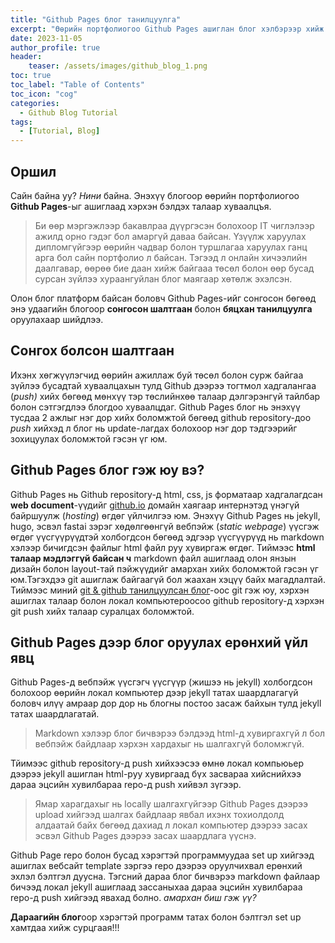 ```yaml
---
title: "Github Pages блог танилцуулга"
excerpt: "Өөрийн портфолиогоо Github Pages ашиглан блог хэлбэрээр хийж сурцгаая!!! Юун түрүүнд Github Pages гэж юу болох мөнхүү вебсайт хийх процесс ямар болох талаар мэдэж авцгаая"
date: 2023-11-05
author_profile: true
header:
    teaser: /assets/images/github_blog_1.png
toc: true
toc_label: "Table of Contents"
toc_icon: "cog"
categories:
  - Github Blog Tutorial
tags:
  - [Tutorial, Blog]
---
```

## Оршил
Сайн байна уу? *Нини* байна. Энэхүү блогоор өөрийн портфолиогоо **Github Pages**-ыг ашиглаад хэрхэн бэлдэх талаар хуваалцъя. 
> Би өөр мэргэжлээр бакавлраа дүүргэсэн болохоор IT чиглэлээр ажилд орно гэдэг бол амаргүй даваа байсан. Үзүүлж харуулах дипломгүйгээр өөрийн чадвар болон туршлагаа харуулах ганц арга бол сайн портфолио л байсан. Тэгээд л онлайн хичээлийн даалгавар, өөрөө бие даан хийж байгааа төсөл болон өөр бусад сурсан зүйлээ хураангуйлан блог маягаар хөтөлж эхэлсэн.

Олон блог платформ байсан боловч Github Pages-ийг сонгосон бөгөөд энэ удаагийн блогоор **сонгосон шалтгаан** болон **бяцхан танилцуулга** оруулахаар шийдлээ.

## Сонгох болсон шалтгаан

Ихэнх хөгжүүлэгчид өөрийн ажиллаж буй төсөл болон сурж байгаа зүйлээ бусадтай хуваалцахын тулд Github дээрээ тогтмол хадгалангаа (*push)* хийх бөгөөд мөнхүү тэр төслийнхөө талаар дэлгэрэнгүй тайлбар болон сэтгэгдлээ блогдоо хуваалцдаг. Github Pages блог нь энэхүү тусдаа 2 ажлыг нэг дор хийх боломжтой бөгөөд github repository-доо *push* хийхэд л блог нь update-лагдах болохоор нэг дор тэдгээрийг зохицуулах боломжтой гэсэн үг юм.

## Github Pages блог гэж юу вэ?

Github Pages нь Github repository-д html, css, js форматаар хадгалагдсан **web document**-үүдийг [github.io](http://github.io) домайн хаягаар интернэтэд үнэгүй байршуулж (*hosting*) өгдөг үйлчилгээ юм. Энэхүү Github Pages нь jekyll, hugo, эсвэл fastai зэрэг хөдөлгөөнгүй вебпэйж (*static webpage*) үүсгэж өгдөг үүсгүүрүүдтэй холбогдсон бөгөөд эдгээр үүсгүүрүүд нь markdown хэлээр бичигдсэн файлыг html файл руу хувиргаж өгдөг. Тиймээс **html талаар мэдлэггүй байсан ч** markdown файл ашиглаад олон янзын дизайн болон layout-тай пэйжүүдийг амархан хийх боломжтой гэсэн үг юм.Тэгэхдээ git ашиглаж байгаагүй бол жаахан хэцүү байх магадлалтай. Тиймээс миний [git & github танилцуулсан блог](https://nini-tech23.github.io/git%20series/git-intro/)-оос git гэж юу, хэрхэн ашиглах талаар болон локал компьютероосоо github repository-д хэрхэн git push хийх талаар суралцах боломжтой.

## Github Pages дээр блог оруулах ерөнхий үйл явц

Github Pages-д вебпэйж үүсгэгч үүсгүүр (жишээ нь jekyll) холбогдсон болохоор өөрийн локал компьютер дээр jekyll татах шаардлагагүй боловч илүү амраар дор дор нь блогны постоо засаж байхын тулд jekyll татах шаардлагатай. 
> Markdown хэлээр блог бичвэрээ бэлдээд html-д хувиргахгүй л бол вебпэйж байдлаар хэрхэн хардахыг нь шалгахгүй боломжгүй.

Тйимээс github repository-д push хийхээсээ өмнө локал компьюьер дээрээ jekyll ашиглан html-руу хувиргаад бүх засвараа хийснийхээ дараа эцсийн хувилбараа repo-д push хийвэл зүгээр. 
> Ямар харагдахыг нь locally шалгахгүйгээр Github Pages дээрээ upload хийгээд шалгах байдлаар явбал ихэнх тохиолдолд алдаатай байх бөгөөд дахиад л локал компьютер дээрээ засах эсвэл Github Pages дээрээ засах шаардлага үүснэ.

Github Page repo болон бусад хэрэгтэй программуудаа set up хийгээд ашиглах вебсайт template зэргээ repo дээрээ оруулчихвал ерөнхий эхлэл бэлтгэл дуусна. Тэгсний дараа блог бичвэрээ markdown файлаар бичээд локал jekyll ашиглаад зассаныхаа дараа эцсийн хувилбараа repo-д push хийгээд явахад болно. *амархан биш гэж үү?*

**Дараагийн блог**оор хэрэгтэй программ татах болон бэлтгэл set up хамтдаа хийж сурцгаая!!!
